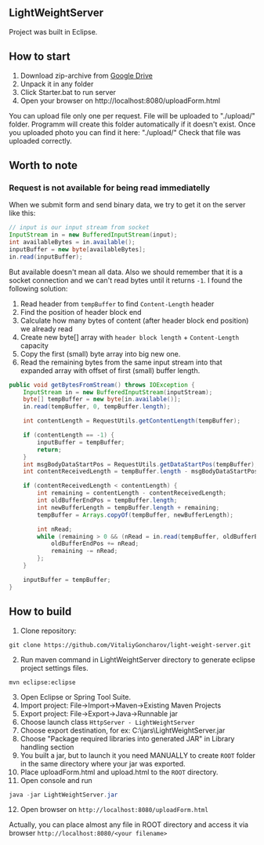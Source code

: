 ## LightWeightServer

Project was built in Eclipse.

## How to start
1. Download zip-archive from [Google Drive](https://drive.google.com/open?id=1l1kJ2DGcUFhuzaCls3vR7GlJ4ZAcGIYS)
2. Unpack it in any folder
3. Click Starter.bat to run server
4. Open your browser on http://localhost:8080/uploadForm.html

You can upload file only one per request. File will be uploaded to "./upload/" folder. Programm will create this folder automatically if it doesn't exist.
Once you uploaded photo you can find it here: "./upload/<your file name>"
Check that file was uploaded correctly.

## Worth to note
### Request is not available for being read immediatelly
When we submit form and send binary data, we try to get it on the server like this:
```Java
// input is our input stream from socket
InputStream in = new BufferedInputStream(input);
int availableBytes = in.available();
inputBuffer = new byte[availableBytes];
in.read(inputBuffer);
```

But available doesn't mean all data. Also we should remember that it is a socket connection and we can't read bytes until it returns `-1`. I found the following solution:
1. Read header from `tempBuffer` to find `Content-Length` header
2. Find the position of header block end
4. Calculate how many bytes of content (after header block end position) we already read
3. Create new byte[] array with `header block length` + `Content-Length` capacity
4. Copy the first (small) byte array into big new one.
5. Read the remaining bytes from the same input stream into that expanded array with offset of first (small) buffer length.

```Java
public void getBytesFromStream() throws IOException {
	InputStream in = new BufferedInputStream(inputStream);
	byte[] tempBuffer = new byte[in.available()];
	in.read(tempBuffer, 0, tempBuffer.length);

	int contentLength = RequestUtils.getContentLength(tempBuffer);

	if (contentLength == -1) {
		inputBuffer = tempBuffer;
		return;
	}
	int msgBodyDataStartPos = RequestUtils.getDataStartPos(tempBuffer);
	int contentReceivedLength = tempBuffer.length - msgBodyDataStartPos;

	if (contentReceivedLength < contentLength) {
		int remaining = contentLength - contentReceivedLength;
		int oldBufferEndPos = tempBuffer.length;
		int newBufferLength = tempBuffer.length + remaining;
		tempBuffer = Arrays.copyOf(tempBuffer, newBufferLength);

		int nRead;
		while (remaining > 0 && (nRead = in.read(tempBuffer, oldBufferEndPos, remaining)) != -1) {
		    oldBufferEndPos += nRead;
		    remaining -= nRead;
		};
	}

	inputBuffer = tempBuffer;
}
```

## How to build
1. Clone repository:
```
git clone https://github.com/VitaliyGoncharov/light-weight-server.git
```

2. Run maven command in LightWeightServer directory to generate eclipse project settings files.
```
mvn eclipse:eclipse
```

3. Open Eclipse or Spring Tool Suite.
4. Import project: File->Import->Maven->Existing Maven Projects
5. Export project: File->Export->Java->Runnable jar
6. Choose launch class `HttpServer - LightWeightServer`
7. Choose export destination, for ex: C:\jars\LightWeightServer.jar
8. Choose "Package required libraries into generated JAR" in Library handling section
9. You built a jar, but to launch it you need MANUALLY to create `ROOT` folder in the same directory where your jar was exported.
10. Place uploadForm.html and upload.html to the `ROOT` directory.
11. Open console and run
```Java
java -jar LightWeightServer.jar
```
12. Open browser on `http://localhost:8080/uploadForm.html`

Actually, you can place almost any file in ROOT directory and access it via browser `http://localhost:8080/<your filename>`
